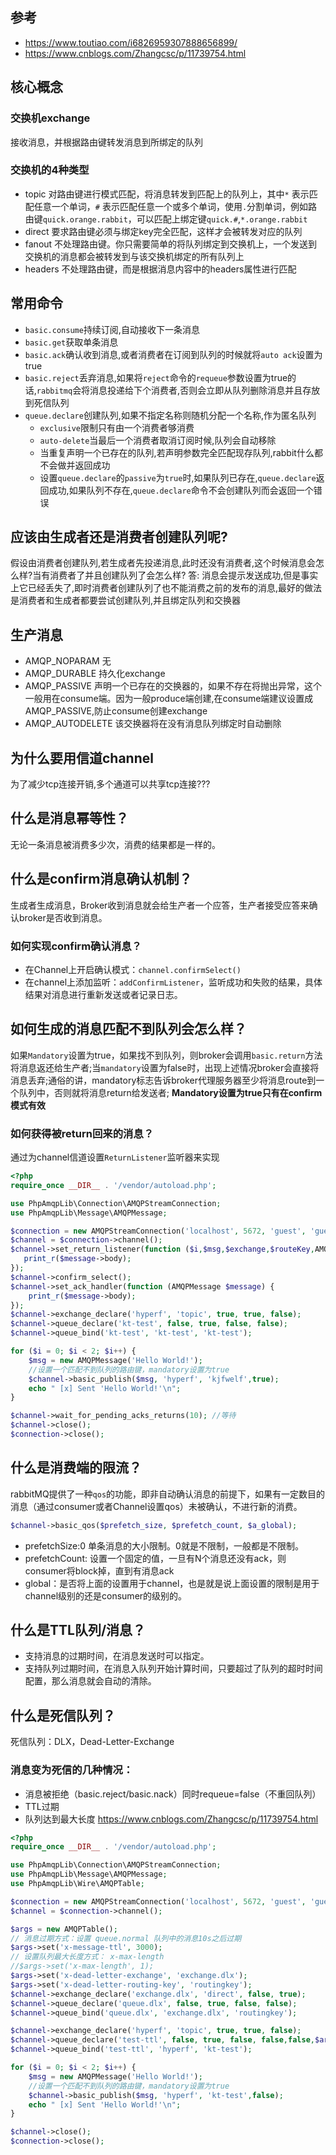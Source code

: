 ## 参考
- https://www.toutiao.com/i6826959307888656899/
- https://www.cnblogs.com/Zhangcsc/p/11739754.html

## 核心概念
### 交换机exchange
接收消息，并根据路由键转发消息到所绑定的队列
### 交换机的4种类型
- topic 对路由键进行模式匹配，将消息转发到匹配上的队列上，其中`*` 表示匹配任意一个单词，`#` 表示匹配任意一个或多个单词，使用`.`分割单词，例如路由键`quick.orange.rabbit`，可以匹配上绑定键`quick.#`,`*.orange.rabbit`
- direct 要求路由键必须与绑定key完全匹配，这样才会被转发对应的队列
- fanout 不处理路由键。你只需要简单的将队列绑定到交换机上，一个发送到交换机的消息都会被转发到与该交换机绑定的所有队列上
- headers 不处理路由键，而是根据消息内容中的headers属性进行匹配

## 常用命令
- `basic.consume`持续订阅,自动接收下一条消息
- `basic.get`获取单条消息
- `basic.ack`确认收到消息,或者消费者在订阅到队列的时候就将`auto ack`设置为true
- `basic.reject`丢弃消息,如果将`reject`命令的`requeue`参数设置为true的话,`rabbitmq`会将消息投递给下个消费者,否则会立即从队列删除消息并且存放到死信队列
- `queue.declare`创建队列,如果不指定名称则随机分配一个名称,作为匿名队列
	- `exclusive`限制只有由一个消费者够消费
	- `auto-delete`当最后一个消费者取消订阅时候,队列会自动移除
	- 当重复声明一个已存在的队列,若声明参数完全匹配现存队列,rabbit什么都不会做并返回成功
	- 设置`queue.declare`的`passive`为`true`时,如果队列已存在,`queue.declare`返回成功,如果队列不存在,`queue.declare`命令不会创建队列而会返回一个错误  

## 应该由生成者还是消费者创建队列呢?
假设由消费者创建队列,若生成者先投递消息,此时还没有消费者,这个时候消息会怎么样?当有消费者了并且创建队列了会怎么样?
答: 消息会提示发送成功,但是事实上它已经丢失了,即时消费者创建队列了也不能消费之前的发布的消息,最好的做法是消费者和生成者都要尝试创建队列,并且绑定队列和交换器


## 生产消息
- AMQP_NOPARAM 无
- AMQP_DURABLE 持久化exchange
- AMQP_PASSIVE 声明一个已存在的交换器的，如果不存在将抛出异常，这个一般用在consume端。因为一般produce端创建,在consume端建议设置成AMQP_PASSIVE,防止consume创建exchange
- AMQP_AUTODELETE 该交换器将在没有消息队列绑定时自动删除

## 为什么要用信道channel
为了减少tcp连接开销,多个通道可以共享tcp连接???

## 什么是消息幂等性？
无论一条消息被消费多少次，消费的结果都是一样的。

## 什么是confirm消息确认机制？
生成者生成消息，Broker收到消息就会给生产者一个应答，生产者接受应答来确认broker是否收到消息。
### 如何实现confirm确认消息？
- 在Channel上开启确认模式：`channel.confirmSelect()`
- 在channel上添加监听：`addConfirmListener`，监听成功和失败的结果，具体结果对消息进行重新发送或者记录日志。

## 如何生成的消息匹配不到队列会怎么样？
如果`Mandatory`设置为true，如果找不到队列，则broker会调用`basic.return`方法将消息返还给生产者;当`mandatory`设置为false时，出现上述情况broker会直接将消息丢弃;通俗的讲，mandatory标志告诉broker代理服务器至少将消息route到一个队列中，否则就将消息return给发送者;
**Mandatory设置为true只有在confirm模式有效**
### 如何获得被return回来的消息？
通过为channel信道设置`ReturnListener`监听器来实现
```php
<?php
require_once __DIR__ . '/vendor/autoload.php';

use PhpAmqpLib\Connection\AMQPStreamConnection;
use PhpAmqpLib\Message\AMQPMessage;

$connection = new AMQPStreamConnection('localhost', 5672, 'guest', 'guest', '/');
$channel = $connection->channel();
$channel->set_return_listener(function ($i,$msg,$exchange,$routeKey,AMQPMessage $message) {
   print_r($message->body);
});
$channel->confirm_select();
$channel->set_ack_handler(function (AMQPMessage $message) {
    print_r($message->body);
});
$channel->exchange_declare('hyperf', 'topic', true, true, false);
$channel->queue_declare('kt-test', false, true, false, false);
$channel->queue_bind('kt-test', 'kt-test', 'kt-test');

for ($i = 0; $i < 2; $i++) {
    $msg = new AMQPMessage('Hello World!');
    //设置一个匹配不到队列的路由键，mandatory设置为true
    $channel->basic_publish($msg, 'hyperf', 'kjfwelf',true); 
    echo " [x] Sent 'Hello World!'\n";
}

$channel->wait_for_pending_acks_returns(10); //等待
$channel->close();
$connection->close();
```

## 什么是消费端的限流？
rabbitMQ提供了一种`qos`的功能，即非自动确认消息的前提下，如果有一定数目的消息（通过consumer或者Channel设置qos）未被确认，不进行新的消费。
```php
$channel->basic_qos($prefetch_size, $prefetch_count, $a_global);
```
- prefetchSize:0 单条消息的大小限制。0就是不限制，一般都是不限制。
- prefetchCount: 设置一个固定的值，一旦有N个消息还没有ack，则consumer将block掉，直到有消息ack
- global：是否将上面的设置用于channel，也是就是说上面设置的限制是用于channel级别的还是consumer的级别的。

## 什么是TTL队列/消息？
- 支持消息的过期时间，在消息发送时可以指定。
- 支持队列过期时间，在消息入队列开始计算时间，只要超过了队列的超时时间配置，那么消息就会自动的清除。

## 什么是死信队列？
死信队列：DLX，Dead-Letter-Exchange
### 消息变为死信的几种情况：
- 消息被拒绝（basic.reject/basic.nack）同时requeue=false（不重回队列）
- TTL过期
- 队列达到最大长度
https://www.cnblogs.com/Zhangcsc/p/11739754.html
```php
<?php
require_once __DIR__ . '/vendor/autoload.php';

use PhpAmqpLib\Connection\AMQPStreamConnection;
use PhpAmqpLib\Message\AMQPMessage;
use PhpAmqpLib\Wire\AMQPTable;

$connection = new AMQPStreamConnection('localhost', 5672, 'guest', 'guest', '/');
$channel = $connection->channel();

$args = new AMQPTable();
// 消息过期方式：设置 queue.normal 队列中的消息10s之后过期
$args->set('x-message-ttl', 3000);
// 设置队列最大长度方式： x-max-length
//$args->set('x-max-length', 1);
$args->set('x-dead-letter-exchange', 'exchange.dlx');
$args->set('x-dead-letter-routing-key', 'routingkey');
$channel->exchange_declare('exchange.dlx', 'direct', false, true);
$channel->queue_declare('queue.dlx', false, true, false, false);
$channel->queue_bind('queue.dlx', 'exchange.dlx', 'routingkey');

$channel->exchange_declare('hyperf', 'topic', true, true, false);
$channel->queue_declare('test-ttl', false, true, false, false,false,$args);
$channel->queue_bind('test-ttl', 'hyperf', 'kt-test');

for ($i = 0; $i < 2; $i++) {
    $msg = new AMQPMessage('Hello World!');
    //设置一个匹配不到队列的路由键，mandatory设置为true
    $channel->basic_publish($msg, 'hyperf', 'kt-test',false);
    echo " [x] Sent 'Hello World!'\n";
}

$channel->close();
$connection->close();
```